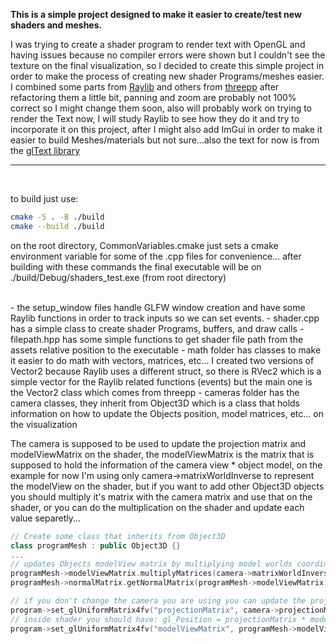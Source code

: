 **This is a simple project designed to make it easier to create/test new shaders and meshes.**

I was trying to create a shader program to render text with OpenGL and having issues because no compiler errors were shown but I couldn't see the texture on the final visualization,
so I decided to create this simple project in order to make the process of creating new shader Programs/meshes easier.
<br>
I combined some parts from [Raylib](https://github.com/raysan5/raylib) and others from [threepp](https://github.com/markaren/threepp) after refactoring them a little bit,
panning and zoom are probably not 100% correct so I might change them soon, also will probably work on trying to render the Text now, I will study Raylib to see how they do it
and try to incorporate it on this project, after I might also add ImGui in order to make it easier to build Meshes/materials but not sure...also the text for now is from the
[glText library](https://github.com/vallentin/glText)

---

<br>

to build just use:
```bash
cmake -S . -B ./build
cmake --build ./build
```
on the root directory, CommonVariables.cmake just sets a cmake environment variable for some of the .cpp files for convenience...
after building with these commands the final executable will be on ./build/Debug/shaders_test.exe (from root directory)

<br>
 - the setup_window files handle GLFW window creation and have some Raylib functions in order to track inputs so we can set events.
 - shader.cpp has a simple class to create shader Programs, buffers, and draw calls
 - filepath.hpp has some simple functions to get shader file path from the assets relative position to the executable
 - math folder has classes to make it easier to do math with vectors, matrices, etc... I created two versions of Vector2 because Raylib uses a different struct,
   so there is RVec2 which is a simple vector for the Raylib related functions (events) but the main one is the Vector2 class which comes from threepp
 - cameras folder has the camera classes, they inherit from Object3D which is a class that holds information on how to update the Objects position, model matrices, etc...
   on the visualization

<br>

The camera is supposed to be used to update the projection matrix and modelViewMatrix on the shader, the modelViewMatrix is the matrix that is supposed to hold the information
of the camera view * object model, on the example for now I'm using only camera->matrixWorldInverse to represent the modelView on the shader, but if you want to add other
Object3D objects you should multiply it's matrix with the camera matrix and use that on the shader, or you can do the multiplication on the shader and update each value separetly...

```cpp
// Create some class that inherits from Object3D
class programMesh : public Object3D {}
...
// updates Objects modelView matrix by multiplying model worlds coordinate with matrix world inverse coordinates
programMesh->modelViewMatrix.multiplyMatrices(camera->matrixWorldInverse, *programMesh->matrixWorld);
programMesh->normalMatrix.getNormalMatrix(programMesh->modelViewMatrix);

// if you don't change the camera you are using you can update the projection only once instead of every render cycle
program->set_glUniformMatrix4fv("projectionMatrix", camera->projectionMatrix);
// inside shader you should have: gl_Position = projectionMatrix * modelViewMatrix * vec4(your_objects_local_point_position, 1);
program->set_glUniformMatrix4fv("modelViewMatrix", programMesh->modelViewMatrix);
```
